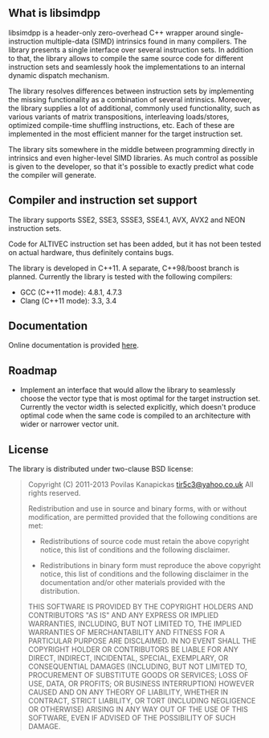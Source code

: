 
What is libsimdpp
-----------------

libsimdpp is a header-only zero-overhead C++ wrapper around single-instruction
multiple-data (SIMD) intrinsics found in many compilers. The library presents
a single interface over several instruction sets. In addition to that, the
library allows to compile the same source code for different instruction sets
and seamlessly hook the implementations to an internal dynamic dispatch
mechanism.

The library resolves differences between instruction sets by implementing the
missing functionality as a combination of several intrinsics. Moreover, the
library supplies a lot of additional, commonly used functionality, such as
various variants of matrix transpositions, interleaving loads/stores, optimized
compile-time shuffling instructions, etc. Each of these are implemented in the
most efficient manner for the target instruction set.

The library sits somewhere in the middle between programming directly in
intrinsics and even higher-level SIMD libraries. As much control as possible
is given to the developer, so that it's possible to exactly predict what code
the compiler will generate.

Compiler and instruction set support
------------------------------------

The library supports SSE2, SSE3, SSSE3, SSE4.1, AVX, AVX2 and NEON instruction
sets.

Code for ALTIVEC instruction set has been added, but it has not been tested
on actual hardware, thus definitely contains bugs.

The library is developed in C++11. A separate, C++98/boost branch is planned.
Currently the library is tested with the following compilers:

 - GCC (C++11 mode): 4.8.1, 4.7.3
 - Clang (C++11 mode): 3.3, 3.4

Documentation
-------------

Online documentation is provided
[here](http://p12tic.github.io/libsimdpp/doc/html).

Roadmap
-------

 - Implement an interface that would allow the library to seamlessly choose the
   vector type that is most optimal for the target instruction set. Currently
   the vector width is selected explicitly, which doesn't produce optimal code
   when the same code is compiled to an architecture with wider or narrower
   vector unit.

License
-------

The library is distributed under two-clause BSD license:

> Copyright (C) 2011-2013  Povilas Kanapickas tir5c3@yahoo.co.uk
> All rights reserved.
>
> Redistribution and use in source and binary forms, with or without
> modification, are permitted provided that the following conditions are met:
>
> * Redistributions of source code must retain the above copyright notice,
>   this list of conditions and the following disclaimer.
>
> * Redistributions in binary form must reproduce the above copyright notice,
>   this list of conditions and the following disclaimer in the documentation
>   and/or other materials provided with the distribution.
>
> THIS SOFTWARE IS PROVIDED BY THE COPYRIGHT HOLDERS AND CONTRIBUTORS "AS IS"
> AND ANY EXPRESS OR IMPLIED WARRANTIES, INCLUDING, BUT NOT LIMITED TO, THE
> IMPLIED WARRANTIES OF MERCHANTABILITY AND FITNESS FOR A PARTICULAR PURPOSE
> ARE DISCLAIMED. IN NO EVENT SHALL THE COPYRIGHT HOLDER OR CONTRIBUTORS BE
> LIABLE FOR ANY DIRECT, INDIRECT, INCIDENTAL, SPECIAL, EXEMPLARY, OR
> CONSEQUENTIAL DAMAGES (INCLUDING, BUT NOT LIMITED TO, PROCUREMENT OF
> SUBSTITUTE GOODS OR SERVICES; LOSS OF USE, DATA, OR PROFITS; OR BUSINESS
> INTERRUPTION) HOWEVER CAUSED AND ON ANY THEORY OF LIABILITY, WHETHER IN
> CONTRACT, STRICT LIABILITY, OR TORT (INCLUDING NEGLIGENCE OR OTHERWISE)
> ARISING IN ANY WAY OUT OF THE USE OF THIS SOFTWARE, EVEN IF ADVISED OF THE
> POSSIBILITY OF SUCH DAMAGE.

